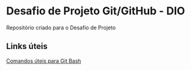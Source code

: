 # Desafio de Projeto Git/GitHub - DIO
Repositório criado para o Desafio de Projeto

## Links úteis 

[Comandos úteis para Git Bash](https://comandosgit.github.io)
